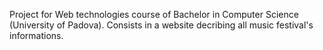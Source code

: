 Project for Web technologies course of Bachelor in Computer Science (University of Padova).
Consists in a website decribing all music festival's informations.
